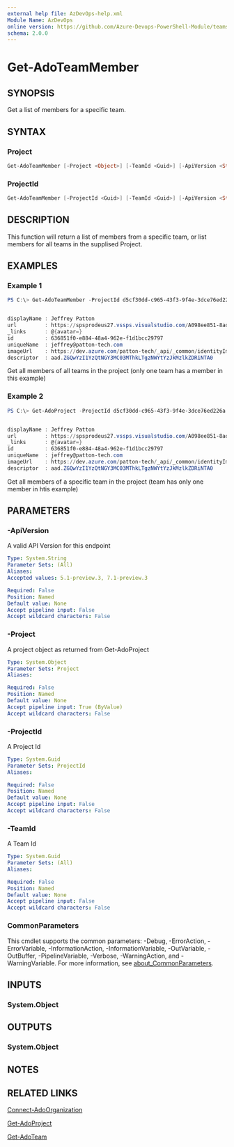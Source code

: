 ```yaml
---
external help file: AzDevOps-help.xml
Module Name: AzDevOps
online version: https://github.com/Azure-Devops-PowerShell-Module/teams/blob/master/docs/Get-AdoTeamMember.md#get-adoteammember
schema: 2.0.0
---
```


# Get-AdoTeamMember

## SYNOPSIS

Get a list of members for a specific team.

## SYNTAX

### Project

```powershell
Get-AdoTeamMember [-Project <Object>] [-TeamId <Guid>] [-ApiVersion <String>] [<CommonParameters>]
```

### ProjectId

```powershell
Get-AdoTeamMember [-ProjectId <Guid>] [-TeamId <Guid>] [-ApiVersion <String>] [<CommonParameters>]
```

## DESCRIPTION

This function will return a list of members from a specific team, or list members for all teams in the supplised Project.

## EXAMPLES

### Example 1

```powershell
PS C:\> Get-AdoTeamMember -ProjectId d5cf30dd-c965-43f3-9f4e-3dce76ed226a


displayName : Jeffrey Patton
url         : https://spsprodeus27.vssps.visualstudio.com/A098ee851-8ad4-482f-834b-e68ea8489c4d/_apis/Identities/636851f0-e884-48a4-962e-f1d1bcc29797
_links      : @{avatar=}
id          : 636851f0-e884-48a4-962e-f1d1bcc29797
uniqueName  : jeffrey@patton-tech.com
imageUrl    : https://dev.azure.com/patton-tech/_api/_common/identityImage?id=636851f0-e884-48a4-962e-f1d1bcc29797
descriptor  : aad.ZGQwYzI1YzQtNGY3MC03MThkLTgzNWYtYzJkMzlkZDRiNTA0
```

Get all members of all teams in the project (only one team has a member in this example)

### Example 2

```powershell
PS C:\> Get-AdoProject -ProjectId d5cf30dd-c965-43f3-9f4e-3dce76ed226a |Get-AdoTeamMember -TeamId 49cf33f8-4c32-4fa2-aa67-b8b49a873ea6


displayName : Jeffrey Patton
url         : https://spsprodeus27.vssps.visualstudio.com/A098ee851-8ad4-482f-834b-e68ea8489c4d/_apis/Identities/636851f0-e884-48a4-962e-f1d1bcc29797
_links      : @{avatar=}
id          : 636851f0-e884-48a4-962e-f1d1bcc29797
uniqueName  : jeffrey@patton-tech.com
imageUrl    : https://dev.azure.com/patton-tech/_api/_common/identityImage?id=636851f0-e884-48a4-962e-f1d1bcc29797
descriptor  : aad.ZGQwYzI1YzQtNGY3MC03MThkLTgzNWYtYzJkMzlkZDRiNTA0
```

Get all members of a specific team in the project (team has only one member in htis example)

## PARAMETERS

### -ApiVersion

A valid API Version for this endpoint

```yaml
Type: System.String
Parameter Sets: (All)
Aliases:
Accepted values: 5.1-preview.3, 7.1-preview.3

Required: False
Position: Named
Default value: None
Accept pipeline input: False
Accept wildcard characters: False
```

### -Project

A project object as returned from Get-AdoProject

```yaml
Type: System.Object
Parameter Sets: Project
Aliases:

Required: False
Position: Named
Default value: None
Accept pipeline input: True (ByValue)
Accept wildcard characters: False
```

### -ProjectId

A Project Id

```yaml
Type: System.Guid
Parameter Sets: ProjectId
Aliases:

Required: False
Position: Named
Default value: None
Accept pipeline input: False
Accept wildcard characters: False
```

### -TeamId

A Team Id

```yaml
Type: System.Guid
Parameter Sets: (All)
Aliases:

Required: False
Position: Named
Default value: None
Accept pipeline input: False
Accept wildcard characters: False
```

### CommonParameters

This cmdlet supports the common parameters: -Debug, -ErrorAction, -ErrorVariable, -InformationAction, -InformationVariable, -OutVariable, -OutBuffer, -PipelineVariable, -Verbose, -WarningAction, and -WarningVariable. For more information, see [about_CommonParameters](http://go.microsoft.com/fwlink/?LinkID=113216).

## INPUTS

### System.Object

## OUTPUTS

### System.Object

## NOTES

## RELATED LINKS

[Connect-AdoOrganization](https://github.com/Azure-Devops-PowerShell-Module/core/blob/master/docs/Connect-AdoOrganization.md#connect-adoorganization)

[Get-AdoProject](https://github.com/Azure-Devops-PowerShell-Module/core/blob/master/docs/Get-AdoProject.md#Get-adoproject)

[Get-AdoTeam](https://github.com/Azure-Devops-PowerShell-Module/core/blob/master/docs/Get-AdoTeam.md#get-adoteam)
